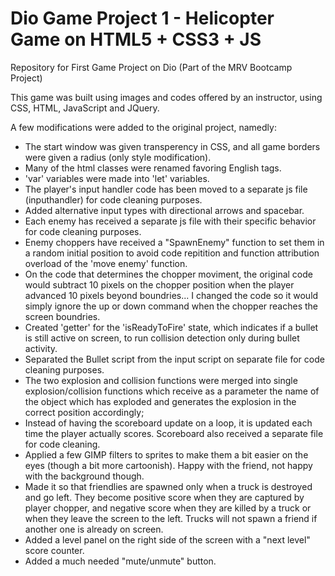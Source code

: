 # Dio Game Project 1 - Helicopter Game on HTML5 + CSS3 + JS
Repository for First Game Project on Dio (Part of the MRV Bootcamp Project)

This game was built using images and codes offered by an instructor, using CSS, HTML, JavaScript and JQuery.

A few modifications were added to the original project, namedly: 

- The start window was given transperency in CSS, and all game borders were given a radius (only style modification).
- Many of the html classes were renamed favoring English tags.
- 'var' variables were made into 'let' variables.
- The player's input handler code has been moved to a separate js file (inputhandler) for code cleaning purposes.
- Added alternative input types with directional arrows and spacebar.
- Each enemy has received a separate js file with their specific behavior for code cleaning purposes.
- Enemy choppers have received a "SpawnEnemy" function to set them in a random initial position to avoid code repitition and function attribution overload of the 'move enemy' function.
- On the code that determines the chopper moviment, the original code would subtract 10 pixels on the chopper position when the player advanced 10 pixels beyond boundries... I changed the code so it would simply ignore the up or down command when the chopper reaches the screen boundries.
- Created 'getter' for the 'isReadyToFire' state, which indicates if a bullet is still active on screen, to run collision detection only during bullet activity.
- Separated the Bullet script from the input script on separate file for code cleaning purposes.
- The two explosion and collision functions were merged into single explosion/collision functions which receive as a parameter the name of the object which has exploded and generates the explosion in the correct position accordingly;
- Instead of having the scoreboard update on a loop, it is updated each time the player actually scores. Scoreboard also received a separate file for code cleaning.
- Applied a few GIMP filters to sprites to make them a bit easier on the eyes (though a bit more cartoonish). Happy with the friend, not happy with the background though.
- Made it so that friendlies are spawned only when a truck is destroyed and go left. They become positive score when they are captured by player chopper, and negative score when they are killed by a truck or when they leave the screen to the left. Trucks will not spawn a friend if another one is already on screen.
- Added a level panel on the right side of the screen with a "next level" score counter.
- Added a much needed "mute/unmute" button.
